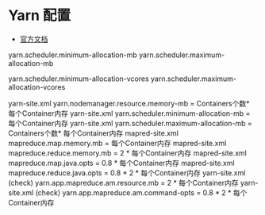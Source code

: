 # Yarn 配置

- [官方文档](http://hadoop.apache.org/docs/stable2/hadoop-yarn/hadoop-yarn-common/yarn-default.xml)


yarn.scheduler.minimum-allocation-mb
yarn.scheduler.maximum-allocation-mb

yarn.scheduler.minimum-allocation-vcores
yarn.scheduler.maximum-allocation-vcores



yarn-site.xml	yarn.nodemanager.resource.memory-mb	= Containers个数* 每个Container内存
yarn-site.xml	yarn.scheduler.minimum-allocation-mb	= 每个Container内存
yarn-site.xml	yarn.scheduler.maximum-allocation-mb	= Containers个数* 每个Container内存
mapred-site.xml	mapreduce.map.memory.mb	= 每个Container内存
mapred-site.xml	mapreduce.reduce.memory.mb	= 2 * 每个Container内存
mapred-site.xml	mapreduce.map.java.opts	= 0.8 * 每个Container内存
mapred-site.xml	mapreduce.reduce.java.opts	= 0.8 * 2 * 每个Container内存
yarn-site.xml (check)	yarn.app.mapreduce.am.resource.mb	= 2 * 每个Container内存
yarn-site.xml (check)	yarn.app.mapreduce.am.command-opts	= 0.8 * 2 * 每个Container内存

